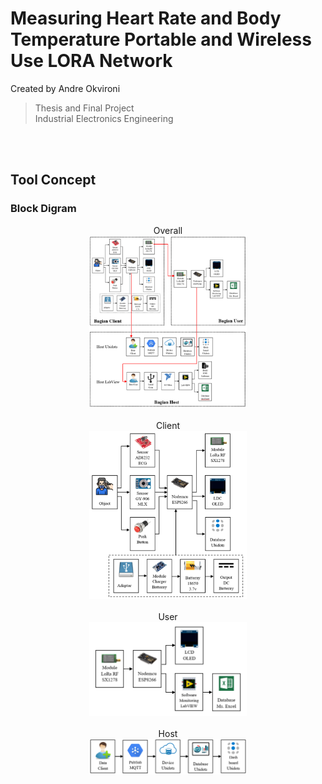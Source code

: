# Measuring Heart Rate and Body Temperature Portable and Wireless Use LORA Network
Created by Andre Okvironi
>Thesis and Final Project <br/>
>Industrial Electronics Engineering
<br/>
<br/>

## Tool Concept
### Block Digram
<p align="center">
    Overall <br/>
    <img src="Dokumentations/Block Diagram overall.png" width=50% height=50%>
    <br/>
    <br/>
    Client <br/>
    <img src="Dokumentations/Block Diagram Client.png" width=50% height=50%>
    <br/>
    <br/>
    User <br/>
    <img src="Dokumentations/Block Diagram User.png" width=50% height=50%>
    <br/>
    <br/>
    Host <br/>
    <img src="Dokumentations/Block Diagram Host.png" width=50% height=50%>
    <br/>
    <br/>
</p>
<br/>


